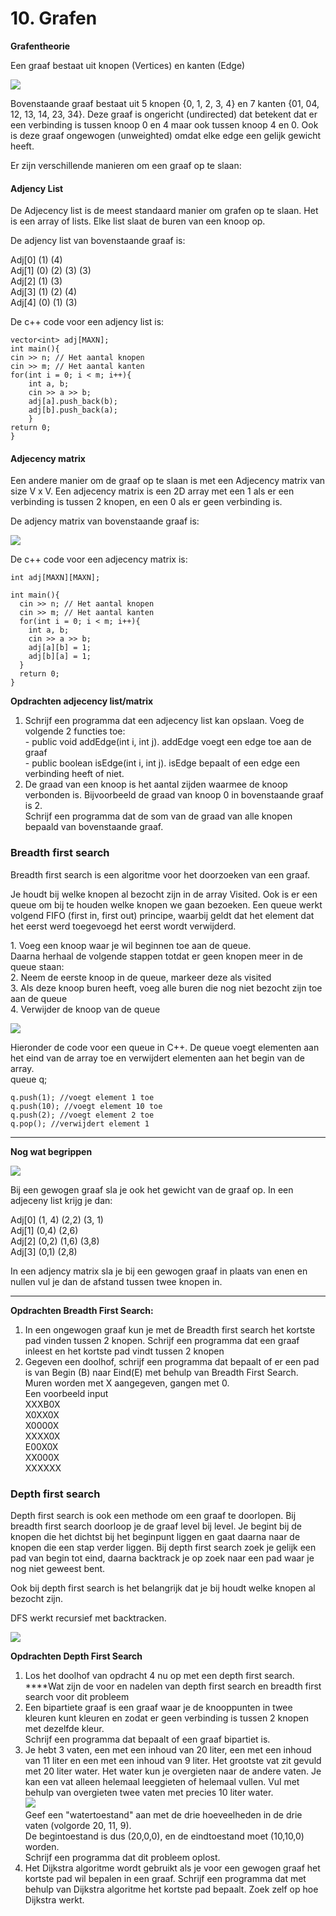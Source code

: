 # 10. Grafen

**Grafentheorie**

Een graaf bestaat uit knopen (Vertices) en kanten (Edge)

&#x20;![](<.gitbook/assets/image (20).png>)

&#x20;Bovenstaande graaf bestaat uit 5 knopen {0, 1, 2, 3, 4} en 7 kanten {01, 04, 12, 13, 14, 23, 34}. Deze graaf is ongericht (undirected) dat betekent dat er een verbinding is tussen knoop 0 en 4 maar ook tussen knoop 4 en 0. Ook is deze graaf ongewogen (unweighted) omdat elke edge een gelijk gewicht heeft.

&#x20;Er zijn verschillende manieren om een graaf op te slaan:

#### &#x20;**Adjency List**

De Adjecency list is de meest standaard manier om grafen op te slaan. Het is een array of lists. Elke list slaat de buren van een knoop op.

De adjency list van bovenstaande graaf is:

Adj\[0] (1) (4)\
Adj\[1] (0) (2) (3) (3)\
Adj\[2] (1) (3)\
Adj\[3] (1) (2) (4)\
Adj\[4] (0) (1) (3)

De c++ code voor een adjency list is:

```clike
vector<int> adj[MAXN];
int main(){ 
cin >> n; // Het aantal knopen 
cin >> m; // Het aantal kanten 
for(int i = 0; i < m; i++){ 
    int a, b; 
    cin >> a >> b; 
    adj[a].push_back(b); 
    adj[b].push_back(a);
    } 
return 0; 
}
```

#### **Adjecency matrix**

Een andere manier om de graaf op te slaan is met een Adjecency matrix van size V x V.  Een adjecency matrix is een 2D array met een 1 als er een verbinding is tussen 2 knopen, en een 0 als er geen verbinding is.

&#x20;

De adjency matrix van bovenstaande graaf is:

![](.gitbook/assets/matrix.png)

De c++ code voor een adjecency matrix is:

```clike
int adj[MAXN][MAXN]; 
 
int main(){
  cin >> n; // Het aantal knopen 
  cin >> m; // Het aantal kanten 
  for(int i = 0; i < m; i++){ 
    int a, b;
    cin >> a >> b;
    adj[a][b] = 1; 
    adj[b][a] = 1; 
  }
  return 0;
}
```

**Opdrachten adjecency list/matrix**

1. Schrijf een programma dat een adjecency list kan opslaan. Voeg de volgende 2 functies toe:\
   \- public void addEdge(int i, int j). addEdge voegt een edge toe aan de graaf\
   \- public boolean isEdge(int i, int j).  isEdge bepaalt of een edge een verbinding heeft of niet.
2. De graad van een knoop is het aantal zijden waarmee de knoop verbonden is. Bijvoorbeeld de graad van knoop 0 in bovenstaande graaf is 2.\
   Schrijf een programma dat de som van de graad van alle knopen bepaald van bovenstaande graaf.

### **Breadth first search**

&#x20;Breadth first search is een algoritme voor het doorzoeken van een graaf.

&#x20;Je houdt bij welke knopen al bezocht zijn in de array Visited. Ook is er een queue om bij te houden welke knopen we gaan bezoeken. Een queue werkt volgend FIFO (first in, first out) principe, waarbij geldt dat het element dat het eerst werd toegevoegd het eerst wordt verwijderd.

1\.       Voeg een knoop waar je wil beginnen toe aan de queue.\
Daarna herhaal de volgende stappen totdat er geen knopen meer in de queue staan:\
2\.       Neem de eerste knoop in de queue, markeer deze als visited\
3\.       Als deze knoop buren heeft, voeg alle buren die nog niet bezocht zijn toe aan de queue\
4\.       Verwijder de knoop van de queue

![](<.gitbook/assets/image (7).png>)

Hieronder de code voor een queue in C++. De queue voegt elementen aan het eind van de array toe en verwijdert elementen aan het begin van de array.\
queue q;

`q.push(1); //voegt element 1 toe`\
`q.push(10); //voegt element 10 toe`\
`q.push(2); //voegt element 2 toe`\
`q.pop(); //verwijdert element 1`

****

**Nog wat begrippen**

&#x20;

![](<.gitbook/assets/image (21).png>)

Bij een gewogen graaf sla je ook het gewicht van de graaf op. In een adjeceny list krijg je dan:

Adj\[0] (1, 4) (2,2) (3, 1)\
Adj\[1] (0,4) (2,6)\
Adj\[2] (0,2) (1,6) (3,8)\
Adj\[3] (0,1) (2,8)

&#x20;In een adjency matrix sla je bij een gewogen graaf in plaats van enen en nullen vul je dan de afstand tussen twee knopen in.

****

**Opdrachten Breadth First Search:**

1. In een ongewogen graaf kun je met de Breadth first search het kortste pad vinden tussen 2 knopen. Schrijf een programma dat een graaf inleest en het kortste pad vindt tussen 2 knopen
2. Gegeven een doolhof, schrijf een programma dat bepaalt of er een pad is van Begin (B) naar Eind(E) met behulp van Breadth First Search. Muren worden met X aangegeven, gangen met 0.\
   Een voorbeeld input\
   XXXB0X\
   X0XX0X\
   X0000X\
   XXXX0X\
   E00X0X\
   XX000X\
   XXXXXX

### **Depth first search**

&#x20;Depth first search is ook een methode om een graaf te doorlopen. Bij breadth first search doorloop je de graaf level bij level. Je begint bij de knopen die het dichtst bij het beginpunt liggen en gaat daarna naar de knopen die een stap verder liggen. Bij depth first search zoek je gelijk een pad van begin tot eind, daarna backtrack je op zoek naar een pad waar je nog niet geweest bent.

Ook bij depth first search is het belangrijk dat je bij houdt welke knopen al bezocht zijn.

DFS werkt recursief met backtracken.&#x20;

![](<.gitbook/assets/image (19).png>)

**Opdrachten Depth First Search**

1. &#x20;Los het doolhof van opdracht 4 nu op met een depth first search.\
   ****Wat zijn de voor en nadelen van depth first search en breadth first search voor dit probleem
2. Een bipartiete graaf is een graaf waar je de knooppunten in twee kleuren kunt kleuren en zodat er geen verbinding is tussen 2 knopen met dezelfde kleur.\
   Schrijf een programma dat bepaalt of een graaf bipartiet is.
3. Je hebt 3 vaten, een met een inhoud van 20 liter, een met een inhoud van 11 liter en een met een inhoud van 9 liter. Het grootste vat zit gevuld met 20 liter water. Het water kun je overgieten naar de andere vaten. Je kan een vat alleen helemaal leeggieten of helemaal vullen. Vul met behulp van overgieten twee vaten met precies 10 liter water.\
   ![](<.gitbook/assets/image (4).png>)\
   Geef een "watertoestand" aan met de drie hoeveelheden in de drie vaten (volgorde 20, 11, 9).\
   De begintoestand is dus (20,0,0), en de eindtoestand moet (10,10,0) worden.\
   Schrijf een programma dat dit probleem oplost.
4. Het Dijkstra algoritme wordt gebruikt als je voor een gewogen graaf het kortste pad wil bepalen in een graaf. Schrijf een programma dat met behulp van Dijkstra algoritme het kortste pad bepaalt. Zoek zelf op hoe Dijkstra werkt.
